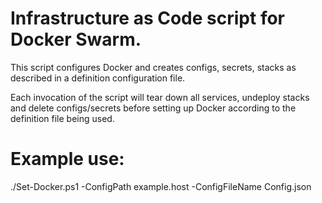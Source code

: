 # Infrastructure as Code script for Docker Swarm.
This script configures Docker and creates configs, secrets, stacks as described in 
a definition configuration file. 

Each invocation of the script will tear down all services, undeploy stacks and delete 
configs/secrets before setting up Docker according to the definition file being used.

# Example use:
./Set-Docker.ps1 -ConfigPath example.host -ConfigFileName Config.json
